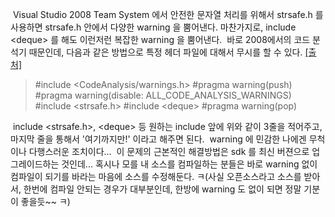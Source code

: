  Visual Studio 2008 Team System 에서 안전한 문자열 처리를 위해서 strsafe.h 를 사용하면 strsafe.h 안에서 다양한 warning 을 뿜어낸다. 마찬가지로, include &lt;deque&gt; 를 해도 이런저런 복잡한 warning 을 뿜어낸다.
 바로 2008에서의 코드 분석기 때문인데, 다음과 같은 방법으로 특정 헤더 파일에 대해서 무시를 할 수 있다. [\[출처\]](http://social.msdn.microsoft.com/forums/en-US/vstscode/thread/e051f263-c790-44be-8317-5232ce4f239b "[http://social.msdn.microsoft.com/forums/en-US/vstscode/thread/e051f263-c790-44be-8317-5232ce4f239b]로 이동합니다.")

> \#include &lt;CodeAnalysis/warnings.h&gt;
> \#pragma warning(push)
> \#pragma warning(disable: ALL\_CODE\_ANALYSIS\_WARNINGS)
> \#include &lt;strsafe.h&gt;
> \#include &lt;deque&gt;
> \#pragma warning(pop)

 include &lt;strsafe.h&gt;, &lt;deque&gt; 등 원하는 include 앞에 위와 같이 3줄을 적어주고, 마지막 줄을 통해서 '여기까지만!' 이라고 해주면 된다.
 warning 에 민감한 나에겐 무척이나 다행스러운 조치이다...  이 문제의 근본적인 해결방법은 sdk 를 최신 버젼으로 업그레이드하는 것인데... 혹시나 모를 내 소스를 컴파일하는 분들은 바로 warning 없이 컴파일이 되기를 바라는 마음에 소스를 수정해둔다. ㅋ(사실 오픈소스라고 소스를 받아서, 한번에 컴파일 안되는 경우가 대부분인데, 한방에 warning 도 없이 되면 정말 기분이 좋을듯~~ ㅋ)


